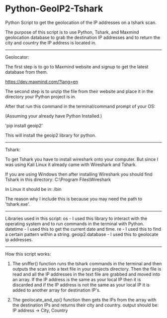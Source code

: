 # Python-GeoIP2-Tshark
Python Script to get the geolocation of the IP addresses on a tshark scan. 

The purpose of this script is to use Python, Tshark, and Maxmind geolocation database to grab the destination IP addresses and to return the city and country 
the IP address is located in. 

--------------------------------------------------------------------------------------------------------------------------------------------------------------

Geolocator:

The first step is to go to Maxmind website and signup to get the latest database from them.

https://dev.maxmind.com/?lang=en

The second step is to unzip the file from their website and place it in the directory your Python project is in. 

After that run this command in the terminal/command prompt of your OS: 

  (Assuming your already have Python Installed.)

   'pip install geoip2'

This will install the geoip2 library for python.

-------------------------------------------------------------------------------------------------------------------------------------------------------------

Tshark:

To get Tshark you have to install wireshark onto your computer. But since I was using Kali Linux it already came with Wireshark and Tshark.

If you are using Windows then after installing Wireshark you should find Tshark in this directory:
 C:\Program Files\Wireshark

In Linux it should be in:
 /bin

The reason why I include this is because you may need the path to 'tshark.exe'.

---------------------------------------------------------------------------------------------------------------------------------------------------------

Libraries used in this script:
 os - I used this library to interact with the operating system and to run commands in the terminal with Python.
 datetime - I used this to get the current date and time.
 re - I used this to find a certain pattern within a string.
 geoip2.database - I used this to geolocate ip addresses.

 -------------------------------------------------------------------------------------------------------------------------------------------------------

How this script works:
  1. The sniffer() function runs the tshark commands in the terminal and then outputs the scan into a text file in your projects directory.
     Then the file is read and all the IP addresses in the text file are grabbed and moved into an array. If the IP address is the same as
     your local IP then it is discarded and if the IP address is not the same as your local IP it is added to another array for destination IP's.

  2. The geolocate_and_op() function then gets the IPs from the array with the destination IPs and returns their city and country.
      output should be:
       IP address -> City, Country
